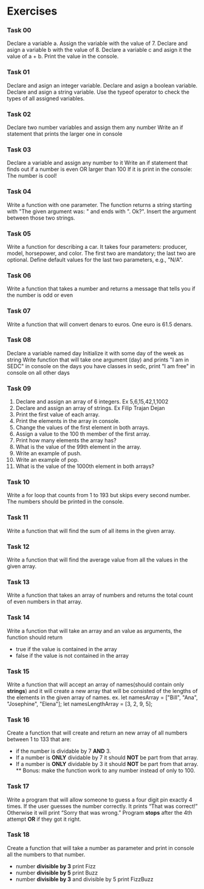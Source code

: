 # Exercises

### Task 00
Declare a variable a. Assign the variable with the value of 7.
Declare and asign a variable b with the value of 8.
Declare a variable c and asign it the value of a + b.
Print the value in the console.

### Task 01
Declare and asign an integer variable.
Declare and asign a boolean variable.
Declare and asign a string variable.
Use the typeof operator to check the types of all assigned variables.

### Task 02
Declare two number variables and assign them any number
Write an if statement that prints the larger one in console

### Task 03
Declare a variable and assign any number to it
Write an if statement that finds out if a number is even OR larger than 100
If it is print in the console: The number is cool!

### Task 04
Write a function with one parameter. The function returns a string starting with "The given argument was: " and ends with ". Ok?". Insert the argument between those two strings.

### Task 05
Write a function for describing a car. It takes four parameters: producer, model, horsepower, and color. The first two are mandatory; the last two are optional. Define default values for the last two parameters, e.g., "N/A".

### Task 06
Write a function that takes a number and returns a message that tells you if the number is odd or even

### Task 07
Write a function that will convert denars to euros.
One euro is 61.5 denars.

### Task 08
Declare a variable named day
Initialize it with some day of the week as string
Write function that will take one argument (day) and prints "I am in SEDC" in console on the days you have classes in sedc, print "I am free" in console on all other days

### Task 09
1. Declare and assign an array of 6 integers. Ex 5,6,15,42,1,1002
2. Declare and assign an array of strings. Ex Filip Trajan Dejan
3. Print the first value of each array.
4. Print the elements in the array in console.
5. Change the values of the first element in both arrays.
6. Assign a value to the 100 th member of the first array.
7. Print how many elements the array has? 
8. What is the value of the 99th element in the array.
9. Write an example of push.
10. Write an example of pop.
11. What is the value of the 1000th element in both arrays?

### Task 10
Write a for loop that counts from 1 to 193 but skips every second number.
The numbers should be printed in the console.

### Task 11
Write a function that will find the sum of all items in the given array.

### Task 12
Write a function that will find the average value from all the values in the given array.

### Task 13
Write a function that takes an array of numbers and returns the total count of even numbers in that array.

### Task 14
Write a function that will take an array and an value as arguments, the function should return
* true if the value is contained in the array
* false if the value is not contained in the array 

### Task 15
Write a function that will accept an array of names(should contain only **strings**) and it will create a new array that will be consisted of the lengths of the elements in the given array of names. ex. let namesArray = ["Bill", "Ana", "Josephine", "Elena"]; let namesLengthArray = [3, 2, 9, 5];

### Task 16
Create a function that will create and return an new array of all numbers between 1 to 133 that are: 
* if the number is dividable by 7 **AND** 3. 
* If a number is **ONLY** dividable by 7 it should **NOT** be part from that array. 
* If a number is **ONLY** dividable by 3 it should **NOT** be part from that array. 
** Bonus: make the function work to any number instead of only to 100.


### Task 17
Write a program that will allow someone to guess a four digit pin exactly 4 times. 
If the user guesses the number correctly. It prints “That was correct!” 
Otherwise it will print “Sorry that was wrong.” 
Program **stops** after the 4th attempt **OR** if they got it right.

### Task 18
Create a function that will take a number as parameter and print in console all the numbers to that number.
* number **divisible by 3** print Fizz
* number **divisible by 5** print Buzz
* number **divisible by 3** and divisible by 5 print FizzBuzz